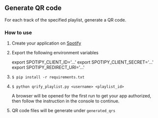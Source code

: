 ## Generate QR code

For each track of the specified playlist, generate a QR code.

### How to use

1. Create your application on [Spotify](https://developer.spotify.com)

2. Export the following environment variables

   export SPOTIPY_CLIENT_ID='...'
   export SPOTIPY_CLIENT_SECRET='...'
   export SPOTIPY_REDIRECT_URI='...'

3. `$ pip install -r requirements.txt`

4. `$ python qrify_playlist.py <username> <playlist_id>`

    A browser will be opened for the first run to get your app
    authorized, then follow the instruction in the console to
    continue.

5. QR code files will be generate under `generated_qrs`
